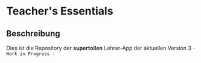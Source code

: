 
# Teacher's Essentials

## Beschreibung
Dies ist die Repository der **supertollen** Lehrer-App
der aktuellen Version 3
` - Work in Progress - `
